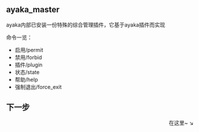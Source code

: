 ## ayaka_master

ayaka内部已安装一份特殊的综合管理插件，它基于ayaka插件而实现

命令一览：

- 启用/permit
- 禁用/forbid
- 插件/plugin
- 状态/state
- 帮助/help
- 强制退出/force_exit

## 下一步

<div align="right">
    在这里~ ↘
</div>

